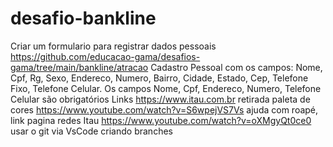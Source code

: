 # desafio-bankline
Criar um formulario para registrar dados pessoais
https://github.com/educacao-gama/desafios-gama/tree/main/bankline/atracao
Cadastro Pessoal com os campos: Nome, Cpf, Rg, Sexo, Endereco, Numero, Bairro, Cidade, Estado, Cep, Telefone Fixo, Telefone Celular.
Os campos Nome, Cpf, Endereco, Numero, Telefone Celular são obrigatórios
Links https://www.itau.com.br retirada paleta de cores
https://www.youtube.com/watch?v=S6wpejVS7Vs ajuda com roapé, link pagina redes Itau
https://www.youtube.com/watch?v=oXMgyQt0ce0 usar o git via VsCode criando branches